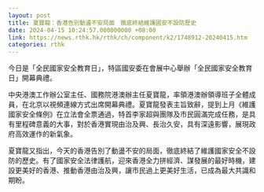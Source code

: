 ```yaml
---
layout: post
title: 夏寶龍：香港告別動盪不安局面　徹底終結維護國安不設防歷史
date: 2024-04-15 10:24:57.000000000 +08:00
link: https://news.rthk.hk/rthk/ch/component/k2/1748912-20240415.htm
categories: rthk
---
```


今日是「全民國家安全教育日」，特區國安委在會展中心舉辦「全民國家安全教育日」開幕典禮。

中央港澳工作辦公室主任、國務院港澳辦主任夏寶龍，率領港澳辦領導班子全體成員，在北京以視頻連線方式出席開幕典禮。夏寶龍發表主旨致辭，提到上月《維護國家安全條例》在立法會全票通過，特首李家超與團隊及市民圓滿完成任務，是具有里程碑意義的大事，對於香港實現由治及興、長治久安，具有深遠影響，展現政府高效運作的新氣象。

夏寶龍又指出，今天的香港告別了動盪不安的局面，徹底終結了維護國家安全不設防的歷史。有了國家安全法律護航，迎來香港全力拼經濟、謀發展的最好時機，建設更美好的香港、推動香港由治及興，讓市民過上更美好生活，已成為最大共識和期盼。
